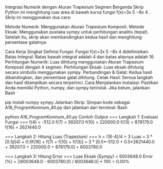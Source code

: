 Integrasi Numerik dengan Aturan Trapesium Segmen Berganda
Skrip Python ini menghitung luas area di bawah kurva fungsi f(x)=3x 
5
 −8x 
4
 . Skrip ini menggunakan dua cara:

Metode Numerik: Menggunakan Aturan Trapesium Komposit.
Metode Eksak: Menggunakan pustaka sympy untuk perhitungan analitis (tepat).
Setelah itu, skrip akan membandingkan kedua hasil dan menghitung persentase galatnya.

Cara Kerja Singkat
Definisi Fungsi: Fungsi f(x)=3x 
5
 −8x 
4
  didefinisikan.
Batas Integral: Batas bawah integral adalah 4 dan batas atasnya adalah 16.
Perhitungan Numerik: Luas dihitung menggunakan Aturan Trapesium Komposit dengan 4 segmen.
Perhitungan Eksak: Luas eksak dihitung secara simbolis menggunakan sympy.
Perbandingan & Galat: Kedua hasil dibandingkan, dan persentase galat dihitung.
Cetak Hasil: Semua langkah dan hasil ditampilkan secara terperinci.
Cara Menjalankan
Instalasi: Pastikan Anda memiliki Python, numpy, dan sympy terinstal. Jika belum, jalankan:
Bash

pip install numpy sympy
Jalankan Skrip: Simpan kode sebagai A16_ProgramKomnum_40.py dan jalankan dari terminal:
Bash

python A16_ProgramKomnum_40.py
Contoh Output
=== Langkah 1: Evaluasi Fungsi ===
f(4) = -512.0
f(7) = 39207.0
f(10) = 220000.0
f(13) = 878179.0
f(16) = 2621440.0

=== Langkah 2: Hitung Luas (Trapezium) ===
h = (16-4)/4 = 3
Luas = 3 * [0.5*f(4) + 0.5*f(16) + f(7) + f(10) + f(13)]
      = 3 * [0.5*-512.0 + 0.5*2621440.0 + 39207.0 + 220000.0 + 878179.0]
      = 6003780.0

=== Langkah 3: Hitung Error ===
Luas Eksak (Sympy) = 6003648.0
Error (%) = |(6003648.0 - 6003780.0) / 6003648.0| * 100 = 0.00%
